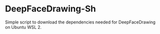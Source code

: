 # DeepFaceDrawing-Sh
Simple script to download the dependencies needed for DeepFaceDrawing on Ubuntu WSL 2.
